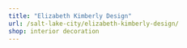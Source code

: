 ```yaml
---
title: "Elizabeth Kimberly Design"
url: /salt-lake-city/elizabeth-kimberly-design/
shop: interior decoration
---
```

